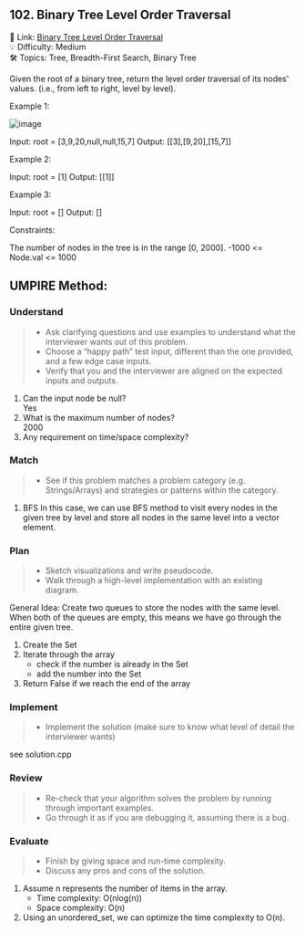 ## 102. Binary Tree Level Order Traversal
🔗 Link: [Binary Tree Level Order Traversal](https://leetcode.com/problems/binary-tree-level-order-traversal/description/)  
💡 Difficulty: Medium  
🛠️ Topics: Tree, Breadth-First Search, Binary Tree 

Given the root of a binary tree, return the level order traversal of its nodes' values. (i.e., from left to right, level by level).

Example 1:

![image](https://github.com/SamuelWu2001/LeetCode2024/assets/71746159/6bfbc528-b126-4495-8097-93d9ebd91add)

Input: root = [3,9,20,null,null,15,7]
Output: [[3],[9,20],[15,7]]

Example 2:

Input: root = [1]
Output: [[1]]

Example 3:

Input: root = []
Output: []
 

Constraints:

The number of nodes in the tree is in the range [0, 2000].
-1000 <= Node.val <= 1000

## UMPIRE Method:

### Understand
> - Ask clarifying questions and use examples to understand what the interviewer wants out of this problem.
> - Choose a “happy path” test input, different than the one provided, and a few edge case inputs.
> - Verify that you and the interviewer are aligned on the expected inputs and outputs.
1. Can the input node be null?  
   Yes
2. What is the maximum number of nodes?  
   2000
3. Any requirement on time/space complexity?
### Match
> - See if this problem matches a problem category (e.g. Strings/Arrays) and strategies or patterns within the category.
1. BFS
   In this case, we can use BFS method to visit every nodes in the given tree by level and store all nodes in the same level into a vector element.
### Plan
> - Sketch visualizations and write pseudocode.
> - Walk through a high-level implementation with an existing diagram.

General Idea: Create two queues to store the nodes with the same level. When both of the queues are empty, this means we have go through the entire given tree.   
1. Create the Set
2. Iterate through the array
   - check if the number is already in the Set
   - add the number into the Set
3. Return False if we reach the end of the array

### Implement
> - Implement the solution (make sure to know what level of detail the interviewer wants)  

see solution.cpp
### Review
> - Re-check that your algorithm solves the problem by running through important examples.
> - Go through it as if you are debugging it, assuming there is a bug.
### Evaluate
> - Finish by giving space and run-time complexity.
> - Discuss any pros and cons of the solution.
1. Assume n represents the number of items in the array.
   - Time complexity: O(nlog(n))
   - Space complexity: O(n)
2. Using an unordered_set, we can optimize the time complexity to O(n).

